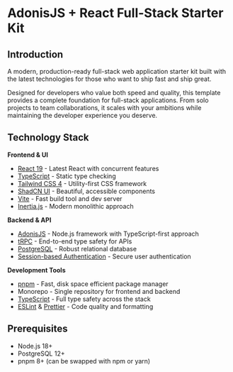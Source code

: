 # AdonisJS + React Full-Stack Starter Kit

## Introduction

A modern, production-ready full-stack web application starter kit built with the latest technologies for those who want to ship fast and ship great.

Designed for developers who value both speed and quality, this template provides a complete foundation for full-stack applications. From solo projects to team collaborations, it scales with your ambitions while maintaining the developer experience you deserve.

## Technology Stack

**Frontend & UI**

- [React 19](https://react.dev/) - Latest React with concurrent features
- [TypeScript](https://www.typescriptlang.org/) - Static type checking
- [Tailwind CSS 4](https://tailwindcss.com/) - Utility-first CSS framework
- [ShadCN UI](https://ui.shadcn.com/) - Beautiful, accessible components
- [Vite](https://vite.dev/) - Fast build tool and dev server
- [Inertia.js](https://inertiajs.com/) - Modern monolithic approach

**Backend & API**

- [AdonisJS](https://docs.adonisjs.com/guides/preface/introduction) - Node.js framework with TypeScript-first approach
- [tRPC](https://trpc.io/) - End-to-end type safety for APIs
- [PostgreSQL](https://www.postgresql.org/) - Robust relational database
- [Session-based Authentication](https://docs.adonisjs.com/guides/authentication/session-guard) - Secure user authentication

**Development Tools**

- [pnpm](https://pnpm.io/) - Fast, disk space efficient package manager
- Monorepo - Single repository for frontend and backend
- [TypeScript](https://www.typescriptlang.org/) - Full type safety across the stack
- [ESLint](https://eslint.org/) & [Prettier](https://prettier.io/) - Code quality and formatting

## Prerequisites

- Node.js 18+
- PostgreSQL 12+
- pnpm 8+ (can be swapped with npm or yarn)
